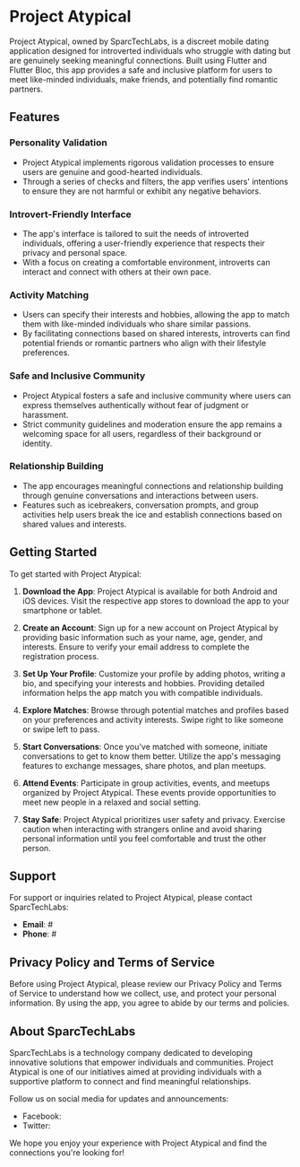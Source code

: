 # Project Atypical

Project Atypical, owned by SparcTechLabs, is a discreet mobile dating application designed for introverted individuals who struggle with dating but are genuinely seeking meaningful connections. Built using Flutter and Flutter Bloc, this app provides a safe and inclusive platform for users to meet like-minded individuals, make friends, and potentially find romantic partners.

## Features

### Personality Validation
- Project Atypical implements rigorous validation processes to ensure users are genuine and good-hearted individuals.
- Through a series of checks and filters, the app verifies users' intentions to ensure they are not harmful or exhibit any negative behaviors.

### Introvert-Friendly Interface
- The app's interface is tailored to suit the needs of introverted individuals, offering a user-friendly experience that respects their privacy and personal space.
- With a focus on creating a comfortable environment, introverts can interact and connect with others at their own pace.

### Activity Matching
- Users can specify their interests and hobbies, allowing the app to match them with like-minded individuals who share similar passions.
- By facilitating connections based on shared interests, introverts can find potential friends or romantic partners who align with their lifestyle preferences.

### Safe and Inclusive Community
- Project Atypical fosters a safe and inclusive community where users can express themselves authentically without fear of judgment or harassment.
- Strict community guidelines and moderation ensure the app remains a welcoming space for all users, regardless of their background or identity.

### Relationship Building
- The app encourages meaningful connections and relationship building through genuine conversations and interactions between users.
- Features such as icebreakers, conversation prompts, and group activities help users break the ice and establish connections based on shared values and interests.

## Getting Started

To get started with Project Atypical:

1. **Download the App**: Project Atypical is available for both Android and iOS devices. Visit the respective app stores to download the app to your smartphone or tablet.

2. **Create an Account**: Sign up for a new account on Project Atypical by providing basic information such as your name, age, gender, and interests. Ensure to verify your email address to complete the registration process.

3. **Set Up Your Profile**: Customize your profile by adding photos, writing a bio, and specifying your interests and hobbies. Providing detailed information helps the app match you with compatible individuals.

4. **Explore Matches**: Browse through potential matches and profiles based on your preferences and activity interests. Swipe right to like someone or swipe left to pass.

5. **Start Conversations**: Once you've matched with someone, initiate conversations to get to know them better. Utilize the app's messaging features to exchange messages, share photos, and plan meetups.

6. **Attend Events**: Participate in group activities, events, and meetups organized by Project Atypical. These events provide opportunities to meet new people in a relaxed and social setting.

7. **Stay Safe**: Project Atypical prioritizes user safety and privacy. Exercise caution when interacting with strangers online and avoid sharing personal information until you feel comfortable and trust the other person.

## Support

For support or inquiries related to Project Atypical, please contact SparcTechLabs:

- **Email**: #<TBD>
- **Phone**: #<TBD>

## Privacy Policy and Terms of Service

Before using Project Atypical, please review our Privacy Policy and Terms of Service to understand how we collect, use, and protect your personal information. By using the app, you agree to abide by our terms and policies.

## About SparcTechLabs

SparcTechLabs is a technology company dedicated to developing innovative solutions that empower individuals and communities. Project Atypical is one of our initiatives aimed at providing individuals with a supportive platform to connect and find meaningful relationships.

Follow us on social media for updates and announcements:

- Facebook: [](#<TBD>)
- Twitter: [](#<TBD>)

We hope you enjoy your experience with Project Atypical and find the connections you're looking for!
